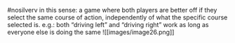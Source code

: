 #nosilverv 
in this sense: a game where both players are better off if they select the same course of action, independently of what the specific course selected is. 
e.g.: both “driving left” and “driving right” work as long as everyone else is doing the same
![[images/image26.png]]
